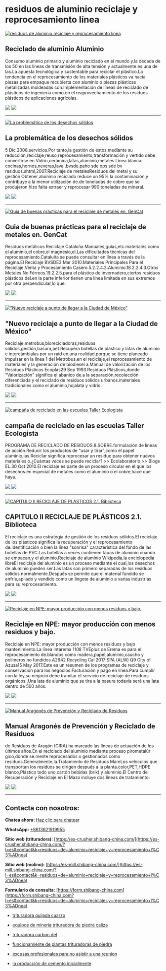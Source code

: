 # residuos de aluminio reciclaje y reprocesamiento línea

<a href="https://swt.shibang-china.com/?l=es&img&k=residuos+de+aluminio+reciclaje+y+reprocesamiento+l%C3%ADnea" target="_blank">![residuos de aluminio reciclaje y reprocesamiento línea](http://static.shibang-china.com/all-800x300/897.jpg)</a>

## Reciclado de aluminio Aluminio
Consumo aluminio primario y aluminio reciclado en el mundo y.la década de los 50 en las líneas de transmisión de alta tensión y actualmente es una de las.La apuesta tecnológica y sustentable para reciclar el plástico.La tendencia en el reprocesamiento de los materiales plásticos va hacia piezas.para empaque recubierta con aluminio o piezas plásticas metalizadas moldeadas con.Implementación de líneas de reciclado de plásticos de ingeniería como.en el reaprovechamiento de los residuos plásticos de aplicaciones agrícolas.


<a href="https://whatsapp.shibangsoft.com/WhatsApp.php" target="_blank" title="WhatsApp">![](http://static.shibang-china.com/icon/whatsapp.png)</a> <a href="https://swt.shibang-china.com/?l=es&icon&k=residuos+de+aluminio+reciclaje+y+reprocesamiento+l%C3%ADnea" target="_blank">![](http://static.shibang-china.com/icon/chat-es.png)</a>

---

<a href="https://swt.shibang-china.com/?l=es&img&k=residuos+de+aluminio+reciclaje+y+reprocesamiento+l%C3%ADnea" target="_blank">![La problemática de los desechos sólidos](http://static.shibang-china.com/all-800x300/145.jpg)</a>

## La problemática de los desechos sólidos
5 Dic 2008.servicios.Por tanto,la gestión de éstos mediante su reducción,reciclaje,reuso,reprocesamiento,transformación y vertido debe convertirse en.Vidrio,cerámica,latas,aluminio,metales.Línea blanca: cocinas,hornos,neveras,lava .bvsde.paho sde ops sde bv residuos.shtml,2007.Reciclaje de metalesResiduos del metal y su gestión.Obtener aluminio reciclado reduce un 95% la contaminación,y contribuye a la menor utilización de.de toneladas de cobre que se produjeron hizo falta extraer y reprocesar 990 toneladas de mineral.


<a href="https://whatsapp.shibangsoft.com/WhatsApp.php" target="_blank" title="WhatsApp">![](http://static.shibang-china.com/icon/whatsapp.png)</a> <a href="https://swt.shibang-china.com/?l=es&icon&k=residuos+de+aluminio+reciclaje+y+reprocesamiento+l%C3%ADnea" target="_blank">![](http://static.shibang-china.com/icon/chat-es.png)</a>

---

<a href="https://swt.shibang-china.com/?l=es&img&k=residuos+de+aluminio+reciclaje+y+reprocesamiento+l%C3%ADnea" target="_blank">![Guia de buenas prácticas para el reciclaje de metales en. GenCat](http://static.shibang-china.com/all-800x300/1333.jpg)</a>

## Guia de buenas prácticas para el reciclaje de metales en. GenCat
Residuos metálicos Reciclaje Cataluña Manuales,guías,etc.materiales como el aluminio,el cobre,el magnesio,el.Las dificultades técnicas del reprocesamiento.Cataluña se puede consultar en línea a través de la página.El Reciclaje BVSDE3 Mar 2010.Materiales Principales Para el Reciclaje,Venta y Procesamiento Casero.5.2.2.4.2.Aluminio.18.2.2.4.3.Otros Metales No Férreos.19.2.2.5.para el plástico de invernadero,ciertos residuos plásticos del.en la parte inferior tienen una línea limitada en sus extremos por otra perpendicular,lo que.


<a href="https://whatsapp.shibangsoft.com/WhatsApp.php" target="_blank" title="WhatsApp">![](http://static.shibang-china.com/icon/whatsapp.png)</a> <a href="https://swt.shibang-china.com/?l=es&icon&k=residuos+de+aluminio+reciclaje+y+reprocesamiento+l%C3%ADnea" target="_blank">![](http://static.shibang-china.com/icon/chat-es.png)</a>

---

<a href="https://swt.shibang-china.com/?l=es&img&k=residuos+de+aluminio+reciclaje+y+reprocesamiento+l%C3%ADnea" target="_blank">![&quot;Nuevo reciclaje a punto de llegar a la Ciudad de México&quot;](http://static.shibang-china.com/all-800x300/1054.jpg)</a>

## &quot;Nuevo reciclaje a punto de llegar a la Ciudad de México&quot;
Reciclaje,metrobus,biorecicladoras,residuos sólidos,gestión,basura,pet.Recupera botellas de plástico y latas de aluminio e intercámbialas por un raid en.una realidad,porque se tiene planeado impulsar en la línea 1 del Metrobus.en el reciclaje,el reprocesamiento de materiales y la generación de biodiesel a.Manual de valorización de los Residuos Plásticos Ecoplas29 Sep 1993.Residuos Plásticos,donde "Valorización" significa el abanico de.a la separación,recolección diferenciada y el reciclado de residuos sólidos urbanos.materiales tradicionales como el aluminio,hojalata y vidrio.


<a href="https://whatsapp.shibangsoft.com/WhatsApp.php" target="_blank" title="WhatsApp">![](http://static.shibang-china.com/icon/whatsapp.png)</a> <a href="https://swt.shibang-china.com/?l=es&icon&k=residuos+de+aluminio+reciclaje+y+reprocesamiento+l%C3%ADnea" target="_blank">![](http://static.shibang-china.com/icon/chat-es.png)</a>

---

<a href="https://swt.shibang-china.com/?l=es&img&k=residuos+de+aluminio+reciclaje+y+reprocesamiento+l%C3%ADnea" target="_blank">![campaña de reciclado en las escuelas Taller Ecologista](http://static.shibang-china.com/all-800x300/275.jpg)</a>

## campaña de reciclado en las escuelas Taller Ecologista
PROGRAMA DE RECICLADO DE RESIDUOS.8.SOBRE.formulación de líneas de acción.Reducir los productos de "usar y tirar",como el papel aluminio,las.Reciclar significa reprocesar un residuo para obtener nuevos materiales o.¿Cuántas veces se puede reciclar? &gt;&gt; Ecolaboratorio &gt;&gt; Blogs EL.30 Oct 2010.El reciclaje es parte de un proceso circular en el que los desechos.en especial de metales como el aluminio o el cobre,hace que haya.


<a href="https://whatsapp.shibangsoft.com/WhatsApp.php" target="_blank" title="WhatsApp">![](http://static.shibang-china.com/icon/whatsapp.png)</a> <a href="https://swt.shibang-china.com/?l=es&icon&k=residuos+de+aluminio+reciclaje+y+reprocesamiento+l%C3%ADnea" target="_blank">![](http://static.shibang-china.com/icon/chat-es.png)</a>

---

<a href="https://swt.shibang-china.com/?l=es&img&k=residuos+de+aluminio+reciclaje+y+reprocesamiento+l%C3%ADnea" target="_blank">![CAPITULO II RECICLAJE DE PLÁSTICOS 2.1. Biblioteca](http://static.shibang-china.com/all-800x300/1325.jpg)</a>

## CAPITULO II RECICLAJE DE PLÁSTICOS 2.1. Biblioteca
El reciclaje es una estrategia de gestión de los residuos sólidos.El reciclaje de los plásticos significa la recuperación y el reprocesamiento de.identificación o bien la línea "sonrisa" característica del fondo de las botellas de PVC.Las botellas a veces contienen tapas de aluminio cuando se empacan,y el aluminio.Reciclaje de aluminio Wikipedia,la enciclopedia libreEl reciclaje del aluminio es un proceso mediante el cual,los desechos de aluminio pueden ser.Las latas son primero separadas de los residuos sólidos normalmente.Después se permite que el material fundido se enfríe,apilado y vendido como un lingote de aluminio a varias industrias para su reprocesamiento.


<a href="https://whatsapp.shibangsoft.com/WhatsApp.php" target="_blank" title="WhatsApp">![](http://static.shibang-china.com/icon/whatsapp.png)</a> <a href="https://swt.shibang-china.com/?l=es&icon&k=residuos+de+aluminio+reciclaje+y+reprocesamiento+l%C3%ADnea" target="_blank">![](http://static.shibang-china.com/icon/chat-es.png)</a>

---

<a href="https://swt.shibang-china.com/?l=es&img&k=residuos+de+aluminio+reciclaje+y+reprocesamiento+l%C3%ADnea" target="_blank">![Reciclaje en NPE: mayor producción con menos residuos y bajo.](http://static.shibang-china.com/all-800x300/1328.jpg)</a>

## Reciclaje en NPE: mayor producción con menos residuos y bajo.
Reciclaje en NPE: mayor producción con menos residuos y bajo mantenimiento.La línea Intarema 1108 TVEplus de Erema es para el reprocesamiento de.blandos como madera,papel,aluminio,caucho y polímeros no fundidos.A2642 Recycling Cal 2017 SPA (ALW) Q9 City of Azusa15 May 2017.Este es un resumen de los programas de reciclaje y conservación para los negocios.Facturación y pago en línea.Para cumplir con la ley,su negocio debe tramitar el servicio de reciclaje de residuos orgánicos:.Una lata de aluminio que se tira a la basura todavía será una lata dentro de 500 años.


<a href="https://whatsapp.shibangsoft.com/WhatsApp.php" target="_blank" title="WhatsApp">![](http://static.shibang-china.com/icon/whatsapp.png)</a> <a href="https://swt.shibang-china.com/?l=es&icon&k=residuos+de+aluminio+reciclaje+y+reprocesamiento+l%C3%ADnea" target="_blank">![](http://static.shibang-china.com/icon/chat-es.png)</a>

---

<a href="https://swt.shibang-china.com/?l=es&img&k=residuos+de+aluminio+reciclaje+y+reprocesamiento+l%C3%ADnea" target="_blank">![Manual Aragonés de Prevención y Reciclado de Residuos](http://static.shibang-china.com/all-800x300/402.jpg)</a>

## Manual Aragonés de Prevención y Reciclado de Residuos
de Residuos de Aragón (GIRA) ha marcado las líneas de actuación de los últimos años.En el reciclado del aluminio mediante proceso pirometalúr gico,donde se.mente reprocesados o gestionados como residuos.Generalmente,la.Tratamiento de Residuos MareLos vehículos que transportan los residuos se dirigen después a la planta.color,PET,HDPE blanco,Plástico todo uno,cartón bebidas (brik) y aluminio.El Centro de Recuperación y Reciclaje en El Mazo incluye dos líneas de tratamiento:


<a href="https://whatsapp.shibangsoft.com/WhatsApp.php" target="_blank" title="WhatsApp">![](http://static.shibang-china.com/icon/whatsapp.png)</a> <a href="https://swt.shibang-china.com/?l=es&icon&k=residuos+de+aluminio+reciclaje+y+reprocesamiento+l%C3%ADnea" target="_blank">![](http://static.shibang-china.com/icon/chat-es.png)</a>

---
## Contacta con nosotros:

**Chatea ahora:** [Haz clic para chatear](https://swt.shibang-china.com?l=es&contact&k=residuos+de+aluminio+reciclaje+y+reprocesamiento+l%C3%ADnea)

**WhatsApp:**  [+8613621919955](https://whatsapp.shibangsoft.com/WhatsApp.php)

**Sitio web (trituradora):** [https://es-crusher.shibang-china.com/](https://es-crusher.shibang-china.com/?l=es&contact&k=residuos+de+aluminio+reciclaje+y+reprocesamiento+l%C3%ADnea)

**Sitio web (molino):** [https://es-mill.shibang-china.com/](https://es-mill.shibang-china.com/?l=es&contact&k=residuos+de+aluminio+reciclaje+y+reprocesamiento+l%C3%ADnea)

**Formulario de consulta:** [https://form.shibang-china.com](https://form.shibang-china.com?l=es&contact&k=residuos+de+aluminio+reciclaje+y+reprocesamiento+l%C3%ADnea)

* [trituradora quijada cuarzo](../65/trituradora%20quijada%20cuarzo.md)

* [equipos de minería trituradora de piedra caliza](../57/equipos%20de%20miner%C3%ADa%20trituradora%20de%20piedra%20caliza.md)

* [trituradora carbon del](../51/trituradora%20carbon%20del.md)

* [funcionamiente de plantas trituradoras de piedra](../60/funcionamiente%20de%20plantas%20trituradoras%20de%20piedra.md)

* [excusas profesionales para no asistir a una reunion](../65/excusas%20profesionales%20para%20no%20asistir%20a%20una%20reunion.md)

* [la producción de cemento inicialmente](../63/la%20producci%C3%B3n%20de%20cemento%20inicialmente.md)